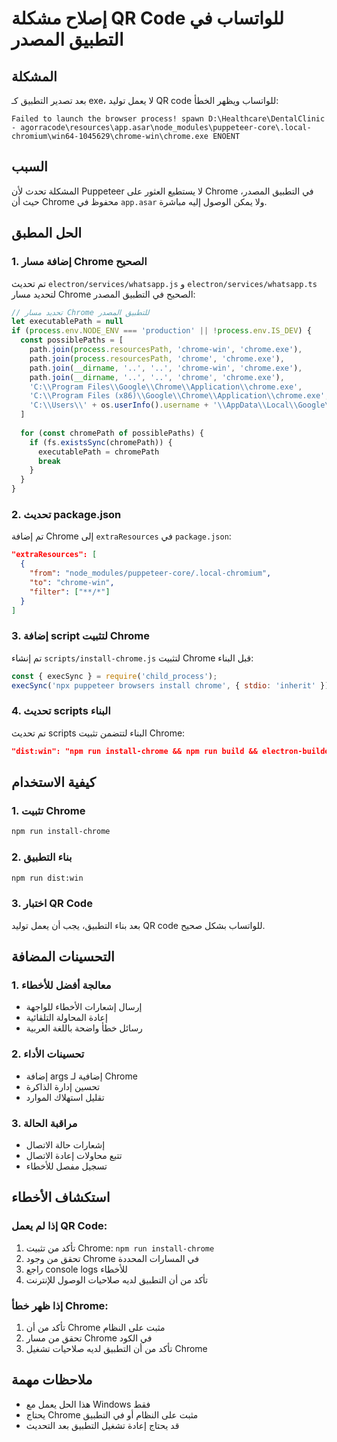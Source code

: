 # إصلاح مشكلة QR Code للواتساب في التطبيق المصدر

## المشكلة
بعد تصدير التطبيق كـ exe، لا يعمل توليد QR code للواتساب ويظهر الخطأ:
```
Failed to launch the browser process! spawn D:\Healthcare\DentalClinic - agorracode\resources\app.asar\node_modules\puppeteer-core\.local-chromium\win64-1045629\chrome-win\chrome.exe ENOENT
```

## السبب
المشكلة تحدث لأن Puppeteer لا يستطيع العثور على Chrome في التطبيق المصدر، حيث أن Chrome محفوظ في `app.asar` ولا يمكن الوصول إليه مباشرة.

## الحل المطبق

### 1. إضافة مسار Chrome الصحيح
تم تحديث `electron/services/whatsapp.js` و `electron/services/whatsapp.ts` لتحديد مسار Chrome الصحيح في التطبيق المصدر:

```javascript
// تحديد مسار Chrome للتطبيق المصدر
let executablePath = null
if (process.env.NODE_ENV === 'production' || !process.env.IS_DEV) {
  const possiblePaths = [
    path.join(process.resourcesPath, 'chrome-win', 'chrome.exe'),
    path.join(process.resourcesPath, 'chrome', 'chrome.exe'),
    path.join(__dirname, '..', '..', 'chrome-win', 'chrome.exe'),
    path.join(__dirname, '..', '..', 'chrome', 'chrome.exe'),
    'C:\\Program Files\\Google\\Chrome\\Application\\chrome.exe',
    'C:\\Program Files (x86)\\Google\\Chrome\\Application\\chrome.exe',
    'C:\\Users\\' + os.userInfo().username + '\\AppData\\Local\\Google\\Chrome\\Application\\chrome.exe'
  ]
  
  for (const chromePath of possiblePaths) {
    if (fs.existsSync(chromePath)) {
      executablePath = chromePath
      break
    }
  }
}
```

### 2. تحديث package.json
تم إضافة Chrome إلى `extraResources` في `package.json`:

```json
"extraResources": [
  {
    "from": "node_modules/puppeteer-core/.local-chromium",
    "to": "chrome-win",
    "filter": ["**/*"]
  }
]
```

### 3. إضافة script لتثبيت Chrome
تم إنشاء `scripts/install-chrome.js` لتثبيت Chrome قبل البناء:

```javascript
const { execSync } = require('child_process');
execSync('npx puppeteer browsers install chrome', { stdio: 'inherit' });
```

### 4. تحديث scripts البناء
تم تحديث scripts البناء لتتضمن تثبيت Chrome:

```json
"dist:win": "npm run install-chrome && npm run build && electron-builder --win"
```

## كيفية الاستخدام

### 1. تثبيت Chrome
```bash
npm run install-chrome
```

### 2. بناء التطبيق
```bash
npm run dist:win
```

### 3. اختبار QR Code
بعد بناء التطبيق، يجب أن يعمل توليد QR code للواتساب بشكل صحيح.

## التحسينات المضافة

### 1. معالجة أفضل للأخطاء
- إرسال إشعارات الأخطاء للواجهة
- إعادة المحاولة التلقائية
- رسائل خطأ واضحة باللغة العربية

### 2. تحسينات الأداء
- إضافة args إضافية لـ Chrome
- تحسين إدارة الذاكرة
- تقليل استهلاك الموارد

### 3. مراقبة الحالة
- إشعارات حالة الاتصال
- تتبع محاولات إعادة الاتصال
- تسجيل مفصل للأخطاء

## استكشاف الأخطاء

### إذا لم يعمل QR Code:
1. تأكد من تثبيت Chrome: `npm run install-chrome`
2. تحقق من وجود Chrome في المسارات المحددة
3. راجع console logs للأخطاء
4. تأكد من أن التطبيق لديه صلاحيات الوصول للإنترنت

### إذا ظهر خطأ Chrome:
1. تأكد من أن Chrome مثبت على النظام
2. تحقق من مسار Chrome في الكود
3. تأكد من أن التطبيق لديه صلاحيات تشغيل Chrome

## ملاحظات مهمة
- هذا الحل يعمل مع Windows فقط
- يحتاج Chrome مثبت على النظام أو في التطبيق
- قد يحتاج إعادة تشغيل التطبيق بعد التحديث
